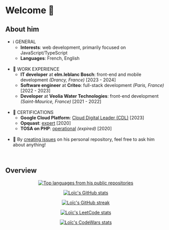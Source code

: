 # Welcome 👋
<!--
**LoicZHU/LoicZHU** is a ✨ _special_ ✨ repository because its `README.md` (this file) appears on your GitHub profile.

Here are some ideas to get you started:

- 🔭 I’m currently working on ...
- 🌱 I’m currently learning ...
- 👯 I’m looking to collaborate on ...
- 🤔 I’m looking for help with ...
- 💬 Ask me about ...
- 📫 How to reach me: ...
- 😄 Pronouns: ...
- ⚡ Fun fact: ...
-->

## About him
- ℹ️ GENERAL
  - **Interests**: web development, primarily focused on JavaScript/TypeScript
  - **Languages**: French, English<br/><br/>
- 💼 WORK EXPERIENCE
  - **IT developer** at **elm.leblanc Bosch**: front-end and mobile development _(Drancy, France)_ [2023 - 2024]
  - **Software engineer** at **Criteo**: full-stack development _(Paris, France)_ [2022 - 2023]
  - **Developer** at **Veolia Water Technologies**: front-end development _(Saint-Maurice, France)_ [2021 - 2022]<br/><br/>
- 📜 CERTIFICATIONS
  - __Google Cloud Platform__: [Cloud Digital Leader (CDL)](https://www.credential.net/8275dcab-e391-444f-b0d2-7613971f265a) [2023]
  - __Opquast__: [expert](https://directory.opquast.com/en/certificat/XMWIV1/) [2020]
  - __TOSA on PHP__: [operational](https://www.isograd.com/FR/verificationcertification.php?param=Uld2bStyVU1FdnRpVFJjZUNWczRxaUM2RHM5aWoyUUR4a1pjL080LzlwUy9aTTJOd3Q1R2ppdFQxMUJGZTFOSW1ObW1QSjI1YitUOFhEWGhCTStrVXc9PTo6LZ3BCjrP6koPvq126090aQ) _(expired)_ [2020]<br/><br/>
- 💬 By [creating issues](https://github.com/LoicZHU/LoicZHU/issues/) on his personal repository, feel free to ask him about anything!
<br/>

## Overview
<p align="center">
  <a href="https://github.com/anuraghazra/github-readme-stats">
    <img 
      src="https://github-readme-stats.vercel.app/api/top-langs/?username=loiczhu&langs_count=20&theme=dracula&layout=compact&custom_title=From%20his%20public%20repositories&hide=just"
      alt="Top languages from his public repositories" 
    />
  </a>
</p>

<p align="center">
  <a href="https://github.com/anuraghazra/github-readme-stats">
    <img 
      src="https://github-readme-stats.vercel.app/api?username=loiczhu&count_private=true&show_icons=true&theme=dracula&include_all_commits=true&number_format=long&rank_icon=percentile&show=reviews,discussions_started,prs_merged,prs_merged_percentage"
      alt="Loïc's GitHub stats"
    />
  </a>
</p>

<p align="center">
  <a href="https://github.com/anuraghazra/github-readme-stats">
    <img 
      src="https://github-readme-streak-stats.herokuapp.com?user=LoicZHU&theme=dracula&fire=FBB741" 
      alt="Loïc's GitHub streak" 
    />
  </a>
</p>

<p align="center">
  <a href="https://github.com/JacobLinCool/LeetCode-Stats-Card">
    <img 
      src="https://leetcard.jacoblin.cool/loiczhu?theme=dark&font=Lexend" 
      alt="Loïc's LeetCode stats" 
    /> 
  </a>
</p>

<p align="center">
  <a href="https://github.com/DiniFarb/codewars_readme_stats">
    <img 
      src="https://github.r2v.ch/codewars?user=loiczhu&top_languages=true&stroke=whitesmoke&theme=gradient_dark_by_level" 
      alt="Loïc's CodeWars stats" 
    />
  </a>
</p>
